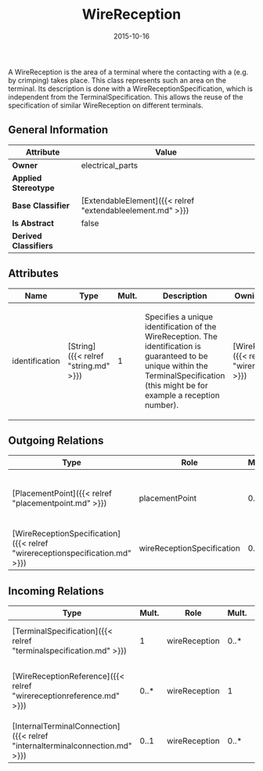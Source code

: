 ﻿---
title: WireReception
toc: false
type: specs
date: "2015-10-16"
draft: false
specification: VEC
version: 1.1.2
documentType: "Recommendation"
elementType: Class
classes:
  - WireReception
menu_name: vec-1.1.2
---
<p> A WireReception is the area of a terminal where the contacting with a (e.g. by crimping) takes place. This class represents such an area on the terminal. Its description is done with a WireReceptionSpecification, which is independent from the TerminalSpecification. This allows the reuse of the specification of similar WireReception on different terminals.      </p>

## General Information

| Attribute               | Value |
|-------------------------|-------|
| **Owner**               | electrical_parts |
| **Applied Stereotype**  |   |
| **Base Classifier**     | [ExtendableElement]({{< relref "extendableelement.md" >}})<br/>  |
| **Is Abstract**         | false |
| **Derived Classifiers** |   |

## Attributes
|  Name  |  Type  |  Mult.  |  Description  |  Owning Classifier  |
|--------|--------|---------|---------------|--------------|
|identification | [String]({{< relref "string.md" >}}) | 1 | <p> Specifies a unique identification of the WireReception. The identification is guaranteed to be unique within the TerminalSpecification (this might be for example a reception number).      </p> | [WireReception]({{< relref "wirereception.md" >}}) |

## Outgoing Relations
|    Type  |   Role   |   Mult.   |   Mult.   |   Description   |
|----------|----------|-----------|-----------|-----------------|
| [PlacementPoint]({{< relref "placementpoint.md" >}}) | placementPoint | 0..1 | 0..* | <p> Specifies the <i>PlacementPoint</i> that represents this <i>WireReception</i> in a PlaceableElementSpecification.      </p> |
| [WireReceptionSpecification]({{< relref "wirereceptionspecification.md" >}}) | wireReceptionSpecification | 0..1 | 0..* | References the WireReceptionSpecification that specifies the WireReception. |
##  Incoming Relations
|    Type  |   Mult.  |   Role    |   Mult.   |   Description  |
|----------|----------|-----------|-----------|----------------|
| [TerminalSpecification]({{< relref "terminalspecification.md" >}}) | 1 | wireReception | 0..* | Specifies the WireReceptions of the terminal described by the TerminalSpecification. |
| [WireReceptionReference]({{< relref "wirereceptionreference.md" >}}) | 0..* | wireReception | 1 | <p> References the <i>WireReception</i> that is instanced by this <i>WireReceptionReference.</i>      </p> |
| [InternalTerminalConnection]({{< relref "internalterminalconnection.md" >}}) | 0..1 | wireReception | 0..* | References the WireReceptions that participate in the InternalTerminalConnection. |
